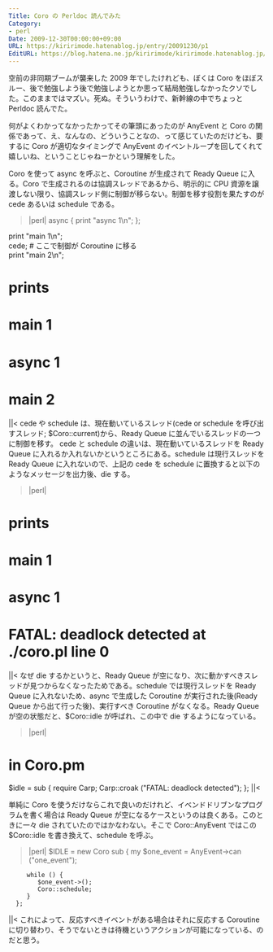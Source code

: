 ```yaml
---
Title: Coro の Perldoc 読んでみた
Category:
- perl
Date: 2009-12-30T00:00:00+09:00
URL: https://kiririmode.hatenablog.jp/entry/20091230/p1
EditURL: https://blog.hatena.ne.jp/kiririmode/kiririmode.hatenablog.jp/atom/entry/8454420450078212297
---
```



空前の非同期ブームが襲来した 2009 年でしたけれども、ぼくは Coro をほぼスルー、後で勉強しよう後で勉強しようとか思って結局勉強しなかったクソでした。このままではマズい。死ぬ。そういうわけで、新幹線の中でちょっと Perldoc 読んでた。

何がよくわかってなかったかってその筆頭にあったのが AnyEvent と Coro の関係であって、え、なんなの、どういうことなの、って感じていたのだけども、要するに Coro が適切なタイミングで AnyEvent のイベントループを回してくれて嬉しいね、ということじゃねーかという理解をした。

Coro を使って async を呼ぶと、Coroutine が生成されて Ready Queue に入る。Coro で生成されるのは協調スレッドであるから、明示的に CPU 資源を譲渡しない限り、協調スレッド側に制御が移らない。制御を移す役割を果たすのが cede あるいは schedule である。
>|perl|
async { print "async 1\n"; };                    

print "main 1\n";     
cede;               # ここで制御が Coroutine に移る            
print "main 2\n";

# prints
#    main 1
#    async 1
#    main 2
||<
cede や schedule は、現在動いているスレッド(cede or schedule を呼び出すスレッド; $Coro::current)から、Ready Queue に並んでいるスレッドの一つに制御を移す。
cede と schedule の違いは、現在動いているスレッドを Ready Queue に入れるか入れないかというところにある。schedule は現行スレッドを Ready Queue に入れないので、上記の cede を schedule に置換すると以下のようなメッセージを出力後、die する。
>|perl|
# prints
#   main 1
#   async 1
#   FATAL: deadlock detected at ./coro.pl line 0
||<
なぜ die するかというと、Ready Queue が空になり、次に動かすべきスレッドが見つからなくなったためである。schedule では現行スレッドを Ready Queue に入れないため、async で生成した Coroutine が実行された後(Ready Queue から出て行った後)、実行すべき Coroutine がなくなる。Ready Queue が空の状態だと、$Coro::idle が呼ばれ、この中で die するようになっている。
>|perl|
# in Coro.pm
$idle = sub {
   require Carp;
   Carp::croak ("FATAL: deadlock detected");
};
||<

単純に Coro を使うだけならこれで良いのだけれど、イベンドドリブンなプログラムを書く場合は Ready Queue が空になるケースというのは良くある。このときに一々 die されていたのではかなわない。そこで Coro::AnyEvent ではこの $Coro::idle を書き換えて、schedule を呼ぶ。
>|perl|
      $IDLE = new Coro sub {
         my $one_event = AnyEvent->can ("one_event");

         while () {
            $one_event->();
            Coro::schedule;
         }
      };
||<
これによって、反応すべきイベントがある場合はそれに反応する Coroutine に切り替わり、そうでないときは待機というアクションが可能になっている、のだと思う。
